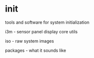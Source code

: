 # init
tools and software for system initialization


i3m - sensor panel display core utils

iso - raw system images

packages - what it sounds like
